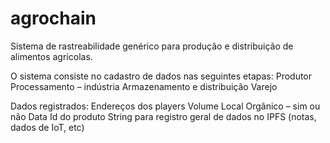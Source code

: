 # agrochain
Sistema de rastreabilidade genérico para produção e distribuição de alimentos agrícolas.

O sistema consiste no cadastro de dados nas seguintes etapas:
Produtor
Processamento – indústria
Armazenamento e distribuição
Varejo

Dados registrados:
Endereços dos players
Volume
Local
Orgânico – sim ou não
Data
Id do produto
String para registro geral de dados no IPFS (notas, dados de IoT, etc)
